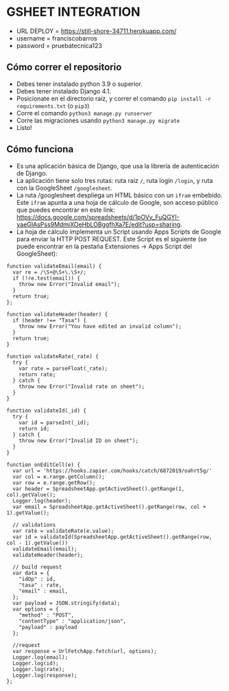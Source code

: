 # GSHEET INTEGRATION
- URL DEPLOY = https://still-shore-34711.herokuapp.com/
- username = franciscobarros
- password = pruebatecnica123
## Cómo correr el repositorio
- Debes tener instalado python 3.9 o superior.
- Debes tener instalado Django 4.1.
- Posicionate en el directorio raíz, y correr el comando ```pip install -r requirements.txt``` (o ```pip3```)
- Corre el comando ```python3 manage.py runserver```
- Corre las migraciones usando ```python3 manage.py migrate```
- Listo!
## Cómo funciona
- Es una aplicación básica de Django, que usa la librería de autenticación de Django.
- La aplicación tiene solo tres rutas: ruta raíz ```/```, ruta login ```/login```, y ruta con la GoogleSheet ```/googlesheet```.
- La ruta /googlesheet despliega un HTML básico con un ```ifram``` embebido. Este ```ifram``` apunta a una hoja de cálculo de Google, son acceso público que puedes encontrar en este link: https://docs.google.com/spreadsheets/d/1pOVy_FuQGYI-yaeGIAsPss9MdmiXOeHbLOBggfhXa7E/edit?usp=sharing.
- La hoja de cálculo implementa un Script usando Apps Scripts de Google para envíar la HTTP POST REQUEST. Este Script es el siguiente (se puede encontrar en la pestaña Extensiones -> Apps Script del GoogleSheet):
```
function validateEmail(email) {
  var re = /\S+@\S+\.\S+/;
  if (!re.test(email)) {
    throw new Error("Invalid email");
  }
  return true;
};

function validateHeader(header) {
  if (header !== "Tasa") {
    throw new Error("You have edited an invalid column");
  }
  return true;
}

function validateRate(_rate) {
  try {
    var rate = parseFloat(_rate);
    return rate;
  } catch {
    throw new Error("Invalid rate on sheet");
  }
}

function validateId(_id) {
  try {
    var id = parseInt(_id);
    return id;
  } catch {
    throw new Error("Invalid ID on sheet");
  }
}

function onEditCell(e) {
  var url = 'https://hooks.zapier.com/hooks/catch/6872019/oahrt5g/'
  var col = e.range.getColumn();
  var row = e.range.getRow();
  var header = SpreadsheetApp.getActiveSheet().getRange(1, col).getValue();
  Logger.log(header);
  var email = SpreadsheetApp.getActiveSheet().getRange(row, col + 1).getValue();

  // validations
  var rate = validateRate(e.value);
  var id = validateId(SpreadsheetApp.getActiveSheet().getRange(row, col - 1).getValue())
  validateEmail(email);
  validateHeader(header);

  // build request
  var data = {
    "idOp" : id,
    "tasa" : rate,
    "email" : email,
  };
  var payload = JSON.stringify(data);
  var options = {
    "method" : "POST",
    "contentType" : "application/json",
    "payload" : payload
  };

  //request
  var response = UrlFetchApp.fetch(url, options);
  Logger.log(email);
  Logger.log(id);
  Logger.log(rate);
  Logger.log(response);
};
```
